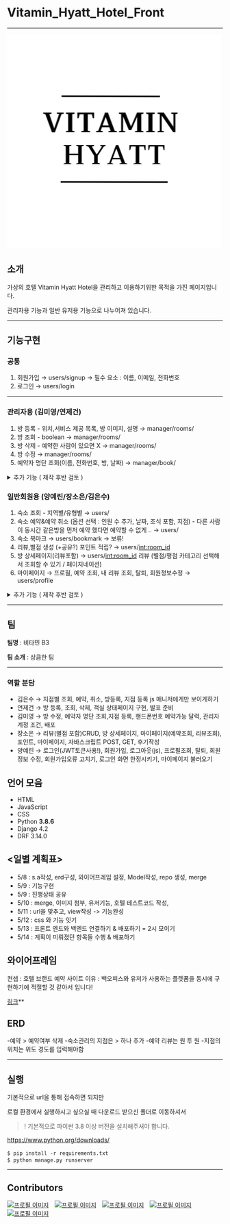 # Vitamin_Hyatt_Hotel_Front

---

![](/css/assets/logo.png)

## 소개 



가상의 호텔 Vitamin Hyatt Hotel을 관리하고 이용하기위한 목적을 가진 페이지입니다.

관리자용 기능과 일반 유저용 기능으로 나누어져 있습니다.


---
## 기능구현 
### 공통
1. 회원가입 → users/signup → 필수 요소 : 이름, 이메일, 전화번호
2. 로그인 → users/login
    
---    
### 관리자용 (김미영/연제건)
1. 방 등록 - 위치,서비스 제공 목록, 방 이미지, 설명 → manager/rooms/
2. 방 조회 - boolean → manager/rooms/
3. 방 삭제 - 예약한 사람이 있으면 X → manager/rooms/
4. 방 수정 → manager/rooms/
5. 예약자 명단 조회(이름, 전화번호, 방, 날짜) → manager/book/
<details>
<summary>추가 기능 ( 제작 후반 검토 )</summary>

    룸서비스 예약 조회 

</details>



### 일반회원용 (양예린/장소은/김은수)
1. 숙소 조회 - 지역별/유형별 → users/
1. 숙소 예약&예약 취소 (옵션 선택 : 인원 수 추가, 날짜, 조식 포함, 지점) - 다른 사람이 동시간 같은방을 먼저 예약 했다면 예약할 수 없게 ..   → users/
1. 숙소 북마크  → users/bookmark → 보류!
1. 리뷰,별점 생성 (+공유?) 포인트 적립?  → users/<int:room_id>
1. 방 상세페이지(리뷰포함) → users/<int:room_id>
    리뷰 (별점/평점 카테고리 선택해서 조회할 수 있기 / 페이지네이션)
1. 마이페이지 → 프로필, 예약 조회, 내 리뷰 조회, 탈퇴, 회원정보수정 → users/profile

<details>
<summary>추가 기능 ( 제작 후반 검토 )</summary>

    1. 비회원 예약조회     
    1. 지점별 매니저가 각각 자기 지점만 관리할 수 있도록
    1. 회원가입 이메일 인증
    1. 예약 확정시 문자나 이메일 전송

</details>

---
## 팀

**팀명** : 비타민 B3

**팀 소개** : 상큼한 팀

---

### 역할 분담
- 김은수 → 지점별 조회,  예약, 취소, 방등록,  지점 등록 js 매니저에게만 보이게하기
- 연제건 → 방 등록, 조회, 삭제, 객실 상태페이지 구현, 발표 준비
- 김미영 → 방 수정, 예약자 명단 조회,지점 등록, 핸드폰번호 예약가능 달력, 관리자계정 조건, 배포
- 장소은 → 리뷰(별점 포함)CRUD, 방 상세페이지, 마이페이지(예약조회, 리뷰조회), 포인트,  마이페이지, 자바스크립트 POST, GET, 후기작성
- 양예린 → 로그인(JWT토큰사용!), 회원가입, 로그아웃(js), 프로필조회, 탈퇴, 회원정보 수정, 회원가입오류 고치기, 로그인 화면 한정시키기, 마이페이지 불러오기
          

## 언어 모음
    
- HTML
- JavaScript
- CSS
- Python **3.8.6**
- Django 4.2
- DRF 3.14.0



## <일별 계획표>

- 5/8 : s.a작성, erd구성, 와이어프레임 설정, Model작성, repo 생성, merge
- 5/9 : 기능구현
- 5/9 : 진행상태 공유
- 5/10 : merge, 이미지 첨부, 유저기능, 호텔 테스트코드 작성,
- 5/11 : url을 맞추고, view작성 -> 기능완성
- 5/12 : css 와 기능 잇기
- 5/13 : 프론트 엔드와 백엔드 연결하기 & 배포하기 = 2시 모이기
- 5/14 : 계획이 미뤄졌던 항목들 수행 & 배포하기

## 와이어프레임

컨셉 : 호텔 브랜드 예약 사이트
이유 : 백오피스와 유저가 사용하는 플렛폼을 동시에 구현하기에 적절할 것 같아서 입니다!

[링크](https://ovenapp.io/view/BBWK0bIBH6Gvn2wfO3Lx2L9VwS7NketT/M5h9Q)**

## ERD 

-예약 > 예약여부 삭제 
-숙소관리의 지점은  > 하나 추가
-예약 리뷰는 원 투 원
-지점의 위치는 위도 경도를 입력해야함


---

## 실행



기본적으로 url을 통해 접속하면 되지만 

로컬 환경에서 실행하시고 싶으실 때 
다운로드 받으신 폴더로 이동하셔서 
>! 기본적으로 파이썬 3.8 이상 버전을 설치해주셔야 합니다. 

https://www.python.org/downloads/

```
$ pip install -r requirements.txt
$ python manage.py runserver
```

---
## Contributors


<a href ='https://github.com/MSgun7'><img src="https://github.com/MSgun7.png" alt="프로필 이미지" width="100" height="100" style="margin-right: 10px;"></a>
<a href ='https://github.com/kmy9810'><img src="https://github.com/kmy9810.png" alt="프로필 이미지" width="100" height="100" style="margin-right: 10px;"></a>
<a href ='https://github.com/yell2023'><img src="https://github.com/yell2023.png" alt="프로필 이미지" width="100" height="100" style="margin-right: 10px;"></a>
<a href ='https://github.com/misily'><img src="https://github.com/misily.png" alt="프로필 이미지" width="100" height="100" style="margin-right: 10px;"></a>
<a href ='https://github.com/Soeun-Jan'><img src="https://github.com/Soeun-Jang.png" alt="프로필 이미지" width="100" height="100" style="margin-right: 10px;"></a>

